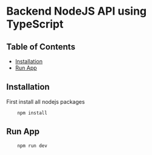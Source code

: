 # Backend NodeJS API using TypeScript

## Table of Contents
- [Installation](#installation)
- [Run App](#run-app)


## Installation
First install all nodejs packages
```console
    npm install
```

## Run App
```console
    npm run dev
```